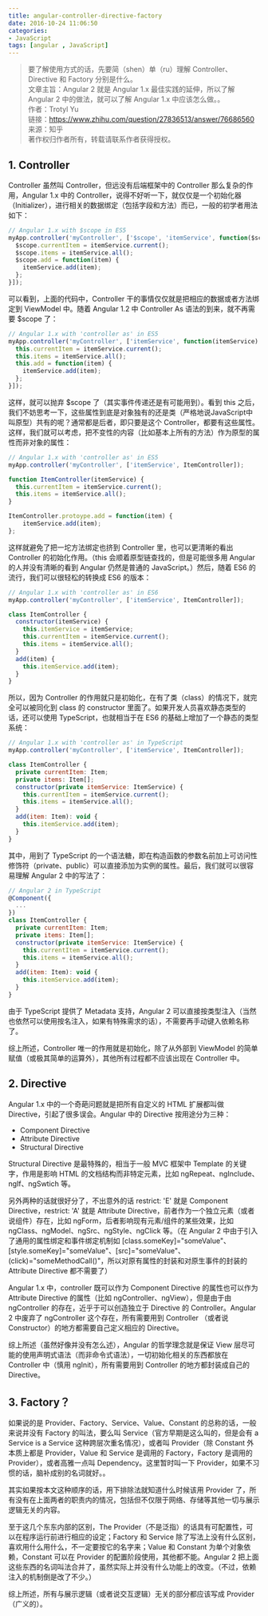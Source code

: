 ```yaml
---
title: angular-controller-directive-factory
date: 2016-10-24 11:06:50
categories:
- JavaScript
tags: [angular , JavaScript]
---
```

> 要了解使用方式的话，先要简（shen）单（ru）理解 Controller、Directive 和 Factory 分别是什么。  
文章主旨：Angular 2 就是 Angular 1.x 最佳实践的延伸，所以了解 Angular 2 中的做法，就可以了解 Angular 1.x 中应该怎么做。。  
作者：Trotyl Yu  
链接：https://www.zhihu.com/question/27836513/answer/76686560  
来源：知乎  
著作权归作者所有，转载请联系作者获得授权。  

## 1. Controller
Controller 虽然叫 Controller，但远没有后端框架中的 Controller 那么复杂的作用，Angular 1.x 中的 Controller，说得不好听一下，就仅仅是一个初始化器（Initializer），进行相关的数据绑定（包括字段和方法）而已，一般的初学者用法如下：
```js
// Angular 1.x with $scope in ES5
myApp.controller('myController', ['$scope', 'itemService', function($scope, itemService) {
  $scope.currentItem = itemService.current();
  $scope.items = itemService.all();
  $scope.add = function(item) {
    itemService.add(item);
  };
}]);
```
可以看到，上面的代码中，Controller 干的事情仅仅就是把相应的数据或者方法绑定到 ViewModel 中。随着 Angular 1.2 中 Controller As 语法的到来，就不再需要 $scope 了：
```js
// Angular 1.x with 'controller as' in ES5
myApp.controller('myController', ['itemService', function(itemService) {
  this.currentItem = itemService.current();
  this.items = itemService.all();
  this.add = function(item) {
    itemService.add(item);
  };
}]);
```
这样，就可以抛弃 $scope 了（其实事件传递还是有可能用到）。看到 this 之后，我们不妨思考一下，这些属性到底是对象独有的还是类（严格地说JavaScript中叫原型）共有的呢？通常都是后者，即只要是这个 Controller，都要有这些属性。这样，我们就可以考虑，把不变性的内容（比如基本上所有的方法）作为原型的属性而非对象的属性：
```js
// Angular 1.x with 'controller as' in ES5
myApp.controller('myController', ['itemService', ItemController]);

function ItemController(itemService) {
  this.currentItem = itemService.current();
  this.items = itemService.all();
}

ItemController.protoype.add = function(item) {
    itemService.add(item);
};
```
这样就避免了把一坨方法绑定也挤到 Controller 里，也可以更清晰的看出 Controller 的初始化作用。（this 会顺着原型链查找的，但是可能很多用 Angular 的人并没有清晰的看到 Angular 仍然是普通的 JavaScript。）然后，随着 ES6 的流行，我们可以很轻松的转换成 ES6 的版本：
```js
// Angular 1.x with 'controller as' in ES6
myApp.controller('myController', ['itemService', ItemController]);

class ItemController {
  constructor(itemService) {
    this.itemService = itemService;
    this.currentItem = itemService.current();
    this.items = itemService.all();
  }
  add(item) {
    this.itemService.add(item);
  }
}
```
所以，因为 Controller 的作用就只是初始化，在有了类（class）的情况下，就完全可以被同化到 class 的 constructor 里面了。如果开发人员喜欢静态类型的话，还可以使用 TypeScript，也就相当于在 ES6 的基础上增加了一个静态的类型系统：
```js
// Angular 1.x with 'controller as' in TypeScript
myApp.controller('myController', ['itemService', ItemController]);

class ItemController {
  private currentItem: Item;
  private items: Item[];
  constructor(private itemService: ItemService) {
    this.currentItem = itemService.current();
    this.items = itemService.all();
  }
  add(item: Item): void {
    this.itemService.add(item);
  }
}
```
其中，用到了 TypeScript 的一个语法糖，即在构造函数的参数名前加上可访问性修饰符（private、public）可以直接添加为实例的属性。最后，我们就可以很容易理解 Angular 2 中的写法了：
```js
// Angular 2 in TypeScript
@Component({
  ...
})
class ItemController {
  private currentItem: Item;
  private items: Item[];
  constructor(private itemService: ItemService) {
    this.currentItem = itemService.current();
    this.items = itemService.all();
  }
  add(item: Item): void {
    this.itemService.add(item);
  }
}
```
由于 TypeScript 提供了 Metadata 支持，Angular 2 可以直接按类型注入（当然也依然可以使用按名注入，如果有特殊需求的话），不需要再手动键入依赖名称了。

综上所述，Controller 唯一的作用就是初始化，除了从外部到 ViewModel 的简单赋值（或极其简单的运算外），其他所有过程都不应该出现在 Controller 中。


## 2. Directive

Angular 1.x 中的一个奇葩问题就是把所有自定义的 HTML 扩展都叫做 Directive，引起了很多误会。Angular 中的 Directive 按用途分为三种：

* Component Directive
* Attribute Directive
* Structural Directive

Structural Directive 是最特殊的，相当于一般 MVC 框架中 Template 的关键字，作用是影响 HTML 的文档结构而非特定元素，比如 ngRepeat、ngInclude、ngIf、ngSwtich 等。

另外两种的话就很好分了，不出意外的话 restrict: 'E' 就是 Component Directive，restrict: 'A' 就是 Attribute Directive，前者作为一个独立元素（或者说组件）存在，比如 ngForm，后者影响现有元素/组件的某些效果，比如 ngClass、ngModel、ngSrc、ngStyle、ngClick 等。（在 Angular 2 中由于引入了通用的属性绑定和事件绑定机制如 [class.someKey]="someValue"、[style.someKey]="someValue"、[src]="someValue"、(click)="someMethodCall()"，所以对原有属性的封装和对原生事件的封装的 Attribute Directive 都不需要了）

Angular 1.x 中，controller 既可以作为 Component Directive 的属性也可以作为 Attribute Directive 的属性（比如 ngController、ngView），但是由于由 ngController 的存在，近乎于可以创造独立于 Directive 的 Controller。Angular 2 中废弃了 ngController 这个存在，所有需要用到 Controller （或者说 Constructor）的地方都需要自己定义相应的 Directive。

综上所述（虽然好像并没有怎么述），Angular 的哲学理念就是保证 View 层尽可能的使用声明式语法（而非命令式语法），一切初始化相关的东西都放在 Controller 中（慎用 ngInit），所有需要用到 Controller 的地方都封装成自己的 Directive。


## 3. Factory？

如果说的是 Provider、Factory、Service、Value、Constant 的总称的话，一般来说并没有 Factory 的叫法，要么叫 Service（官方早期是这么叫的，但是会有 a Service is a Service 这种跨层次重名情况），或者叫 Provider（除 Constant 外本质上都是 Provider，Value 和 Service 是调用的 Factory，Factory 是调用的 Provider），或者高雅一点叫 Dependency。这里暂时叫一下 Provider，如果不习惯的话，脑补成别的名词就好。。

其实如果按本文这种顺序的话，用下排除法就知道什么时候该用 Provider 了，所有没有在上面两者的职责内的情况，包括但不仅限于网络、存储等其他一切与展示逻辑无关的内容。

至于这几个东东内部的区别，The Provider（不是泛指）的话具有可配置性，可以在程序运行前进行相应的设定；Factory 和 Service 除了写法上没有什么区别，喜欢用什么用什么，不一定要按它的名字来；Value 和 Constant 为单个对象依赖，Constant 可以在 Provider 的配置阶段使用，其他都不能。Angular 2 把上面这些东西的名词叫法合并了，虽然实际上并没有什么功能上的改变。（不过，依赖注入的机制倒是改了不少。）

综上所述，所有与展示逻辑（或者说交互逻辑）无关的部分都应该写成 Provider（广义的）。
